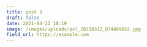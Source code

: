 ```yaml
---
title: post 3
draft: false
date: 2021-04-23 10:19
image: /images/uploads/pxl_20210312_074409652.jpg
field_url: https://example.com
---
```

